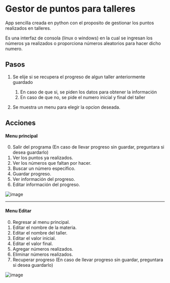 # Gestor de puntos para talleres
App sencilla creada en python con el proposito de gestionar los puntos realizados en talleres.

Es una interfaz de consola (linux o windows) en la cual se ingresan los números ya realizados o proporciona números aleatorios para hacer dicho numero.


## Pasos
1. Se elije si se recupera el progreso de algun taller anteriormente guardado
    1. En caso de que si, se piden los datos para obtener la información
    1. En caso de que no, se pide el numero inicial y final del taller

2. Se muestra un menu para elegir la opcion deseada.


## Acciones
#### **Menu principal**
0. Salir del programa (En caso de llevar progreso sin guardar, preguntara si desea guardarlo)
1. Ver los puntos ya realizados.
2. Ver los números que faltan por hacer.
3. Buscar un número especifico.
4. Guardar progreso.
5. Ver información del progreso.
6. Editar información del progreso.

![image](https://github.com/DavidBetancurRamirez/Talleres/assets/90532964/ed45012f-9941-4362-bdac-ebd88747b1d3)

---
#### **Menu Editar**
0. Regresar al menu principal.
1. Editar el nombre de la materia.
2. Editar el nombre del taller.
3. Editar el valor inicial.
4. Editar el valor final.
5. Agregar números realizados.
6. Eliminar números realizados.
7. Recuperar progreso (En caso de llevar progreso sin guardar, preguntara si desea guardarlo)

![image](https://github.com/DavidBetancurRamirez/Talleres/assets/90532964/c89d2e28-055b-4e3f-8ce1-11a33a81701d)
